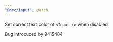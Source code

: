```yaml
---
"@hrc/input": patch
---
```


Set correct text color of `<Input />` when disabled

Bug introcuced by 9415484
